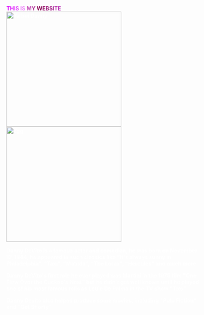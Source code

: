 <style>
            body {
                        background-image: url("https://i.makeagif.com/media/7-21-2015/Wa5D67.gif");
                        }
                        
body {
     color: white;
     }
</style>

<b>

<script>

/*
RAINBOW TEXT Script by Matt Hedgecoe (c) 2002
Featured on JavaScript Kit
For this script, visit http://www.javascriptkit.com
*/

// ********** MAKE YOUR CHANGES HERE

var text="MY TRIBUTE TO DANNY DEVITO" // YOUR TEXT
var speed=80 // SPEED OF FADE

// ********** LEAVE THE NEXT BIT ALONE!


if (document.all||document.getElementById){
document.write('<span id="highlight">' + text + '</span>')
var storetext=document.getElementById? document.getElementById("highlight") : document.all.highlight
}
else
document.write(text)
var hex=new Array("00","14","28","3C","50","64","78","8C","A0","B4","C8","DC","F0")
var r=1
var g=1
var b=1
var seq=1
function changetext(){
rainbow="#"+hex[r]+hex[g]+hex[b]
storetext.style.color=rainbow
}
function change(){
if (seq==6){
b--
if (b==0)
seq=1
}
if (seq==5){
r++
if (r==12)
seq=6
}
if (seq==4){
g--
if (g==0)
seq=5
}
if (seq==3){
b++
if (b==12)
seq=4
}
if (seq==2){
r--
if (r==0)
seq=3
}
if (seq==1){
g++
if (g==12)
seq=2
}
changetext()
}
function starteffect(){
if (document.all||document.getElementById)
flash=setInterval("change()",speed)
}
starteffect()
</script>

<div><span style="color:#da00ff;">T</span><span style="color:#dd16fe;">H</span><span style="color:#e02cfd;">I</span><span style="color:#e343fc;">S</span><span style="color:#e759fb;"> </span><span style="color:#ea6ffa;">I</span><span style="color:#ed85f9;">S</span><span style="color:#d96ad8;"> </span><span style="color:#c450b7;">M</span><span style="color:#b03595;">Y</span><span style="color:#9b1b74;"> </span><span style="color:#870053;">W</span><span style="color:#900964;">E</span><span style="color:#981274;">B</span><span style="color:#a11b85;">S</span><span style="color:#a92495;">I</span><span style="color:#b22da6;">T</span><span style="color:#ba36b6;">E</span></div>

<img src="https://upload.wikimedia.org/wikipedia/commons/thumb/2/21/Danny_DeVito_by_Gage_Skidmore.jpg/170px-Danny_DeVito_by_Gage_Skidmore.jpg" alt="Ya boi Danny" width="300"> 

<img src="https://media.giphy.com/media/l0EozQZTvsWiTLies/giphy-downsized-large.gif" alt="Egg" width="300"> 


<p>Danny DeVito is a famous actor and comedian, he was born on November 17, 1944, he appeared in such classics like "It's always sunny in Philadelphia", "Taxi", "Matilda", "The Lorax", "Hercules" and much more.</p>

<p>Danny DeVito's first role he ever played was Martini in the 1975 film "One Flew Over the Cuckoo's Nest" but he didn't get well known until he played one of his most famous rolls as Louie De Palma in the TV show "Taxi"</p>

<p>Danny Devito also helped produce some movies, including "Pulp Fiction" and "Get Shorty"</p>
